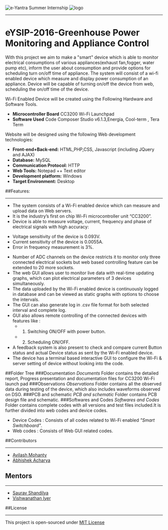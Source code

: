 
![e-Yantra Summer Internship](http://www.e-yantra.org/img/EyantraLogoLarge.png)
![logo](https://www.civil.iitb.ac.in/~eldho/user/image/iitlogo-small.png)

***
# eYSIP-2016-Greenhouse Power Monitoring and Appliance Control

With this project we aim to make a "smart" device which is able to monitor electrical consumptions of various appliances(exhaust fan,fogger, water pump etc), inform the user about consumption and provide options for scheduling turn on/off time of appliance. The system will consist of a wi-fi enabled device which measure and display power consumption of an appliance. Device will be capable of turning on/off the device from web, scheduling the on/off time of the device. 

Wi-Fi Enabled Device will be created using the Following Hardware and Software Tools.
* **Microcontroller Board** CC3200 Wi-Fi Launchpad
* **Software Used**  Code Composer Studio v6.1.3,Energia, Cool-term , Tera Term

Website will be designed using the following Web development technologies:
* **Front-end+Back-end:**  HTML,PHP,CSS, Javascript (including JQuery and AJAX)
* **Database:** MySQL
* **Communication Protocol:** HTTP
* **Web Tools:** Notepad ++ Text editor
* **Development platform:** Windows
* **Target Environment:** Desktop

##Features:
*** 
* The system consists of a Wi-Fi enabled device which can measure and upload data on Web servers.
* It is the industry’s first on chip Wi-Fi microcontroller unit “CC3200”.
* Device is able to measure voltage, current, frequency and phase of electrical signals with high accuracy: 
 + Voltage sensitivity of the device is 0.093V.
 + Current sensitivity of the device is 0.0055A.
 + Error in frequency measurement is 3%.
* Number of ADC channels on the device restricts it to monitor only three connected electrical sockets but web based controlling feature can be extended to 20 more sockets.
* The web GUI allows user to monitor live data with real-time updating graphs, which can plot electrical parameters of 3 devices simultaneously.
* The data uploaded by the Wi-Fi enabled device is continuously logged in database and can be viewed as static graphs with options to choose the intervals.
* The GUI can also generate log in .csv file format for both selected interval and complete log.
* GUI also allows remote controlling of the connected devices with features like : 
  + 1.	Switching ON/OFF with power button.
  + 2.	Scheduling ON/OFF.
* A feedback system is also present to check and compare current Button status and actual Device status as sent by the Wi-Fi enabled device.
* The device has a terminal based interactive GUI to configure the Wi-Fi & server setting of device without looking into the code.

##Folder Tree
###Documentation
 *Documents* Folder contains the detailed report, Progress presentation and documentation files for CC3200 Wi-Fi launch pad
###Observations
 *Observations* Folder contains all the observed data during testing of the device, which also includes waveforms observed on DSO.
###PCB and schematic
 *PCB and schematic* Folder contains PCB design file and schematic.
###Softwares and Codes
 *Softwares and Codes* Folder contains complete codes with all versions and test files included.It is further divided into web codes  and device codes.
   * Device Codes : Consists of all codes related to Wi-Fi enabled *"Smart Switchboard"*.
   * Web codes : Consists of Web GUI related codes.

##Contributors
***
  * [Avilash Mohanty](https://github.com/Avilashm)
  * [Abhishek Acharya](https://github.com/abhi11796acharya)
  
## Mentors
***
  * [Saurav Shandilya](https://github.com/sauravshandilya)
  * [Vishwanathan Iyer](https://github.com/vishwanathan-iyer)



##License
***
This project is open-sourced under [MIT License](http://opensource.org/licenses/MIT)
